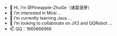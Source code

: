 - 👋 Hi, I’m @Pineapple-ZhuGe（诸葛菠萝）
- 👀 I’m interested in Mirai ...
- 🌱 I’m currently learning Java ...
- 💞️ I’m looking to collaborate on JX3 and QQRobot ...
- 📫 QQ：1665666966

<!---
Pineapple-ZhuGe/Pineapple-ZhuGe is a ✨ special ✨ repository because its `README.md` (this file) appears on your GitHub profile.
You can click the Preview link to take a look at your changes.
--->
